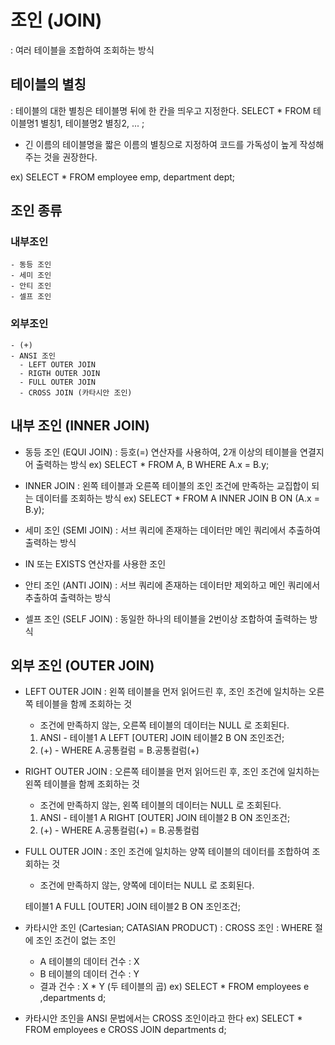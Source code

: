 # 조인 (JOIN)
: 여러 테이블을 조합하여 조회하는 방식

##  테이블의 별칭
 : 테이블의 대한 별칭은 테이블명 뒤에 한 칸을 띄우고 지정한다.
  SELECT *
  FROM 테이블명1 별칭1, 테이블명2 별칭2, ... ;
  * 긴 이름의 테이블명을 짧은 이름의 별칭으로 지정하여
    코드를 가독성이 높게 작성해주는 것을 권장한다. 

  ex) 
  SELECT *
  FROM employee emp, department dept;

## 조인 종류
  ### 내부조인
    - 동등 조인
    - 세미 조인
    - 안티 조인
    - 셀프 조인

  ### 외부조인
    - (+)       
    - ANSI 조인
      - LEFT OUTER JOIN
      - RIGTH OUTER JOIN
      - FULL OUTER JOIN
      - CROSS JOIN (카타시안 조인)

## 내부 조인 (INNER JOIN)
 - 동등 조인 (EQUI JOIN)
 : 등호(=) 연산자를 사용하여, 2개 이상의 테이블을 연결지어 출력하는 방식
   ex)
   SELECT *
   FROM A, B
   WHERE A.x = B.y;

 - INNER JOIN
 : 왼쪽 테이블과 오른쪽 테이블의 조인 조건에 만족하는
   교집합이 되는 데이터를 조회하는 방식
   ex)
   SELECT *
   FROM A INNER JOIN B
          ON (A.x = B.y);

 - 세미 조인 (SEMI JOIN)
 : 서브 쿼리에 존재하는 데이터만 메인 쿼리에서 추출하여 출력하는 방식
 * IN 또는 EXISTS 연산자를 사용한 조인

 - 안티 조인 (ANTI JOIN)
 : 서브 쿼리에 존재하는 데이터만 제외하고 메인 쿼리에서 추출하여 출력하는 방식

 - 셀프 조인 (SELF JOIN)
 : 동일한 하나의 테이블을 2번이상 조합하여 출력하는 방식 



## 외부 조인 (OUTER JOIN)
 - LEFT OUTER JOIN
   : 왼쪽 테이블을 먼저 읽어드린 후,
     조인 조건에 일치하는 오른쪽 테이블을 함께 조회하는 것
     * 조건에 만족하지 않는, 오른쪽 테이블의 데이터는 NULL 로 조회된다.

    1) ANSI   - 테이블1 A LEFT [OUTER] JOIN 테이블2 B ON 조인조건;
    2) (+)    - WHERE A.공통컬럼 = B.공통컬럼(+)

 - RIGHT OUTER JOIN
   : 오른쪽 테이블을 먼저 읽어드린 후,
     조인 조건에 일치하는 왼쪽 테이블을 함께 조회하는 것
     * 조건에 만족하지 않는, 왼쪽 테이블의 데이터는 NULL 로 조회된다.

    1) ANSI   - 테이블1 A RIGHT [OUTER] JOIN 테이블2 B ON 조인조건;
    2) (+)    - WHERE A.공통컬럼(+) = B.공통컬럼

 - FULL OUTER JOIN
   : 조인 조건에 일치하는 양쪽 테이블의 데이터를 조합하여 조회하는 것
     * 조건에 만족하지 않는, 양쪽에 데이터는 NULL 로 조회된다. 

   테이블1 A FULL [OUTER] JOIN 테이블2 B ON 조인조건;


 - 카타시안 조인 (Cartesian; CATASIAN PRODUCT) : CROSS 조인
   : WHERE 절에 조인 조건이 없는 조인
     * A 테이블의 데이터 건수 : X
     * B 테이블의 데이터 건수 : Y
     * 결과 건수 : X * Y  (두 테이블의 곱)
   ex) SELECT *
       FROM employees e
           ,departments d;

  * 카타시안 조인을 ANSI 문법에서는 CROSS 조인이라고 한다
  ex) SELECT *
      FROM employees e
           CROSS JOIN departments d;


